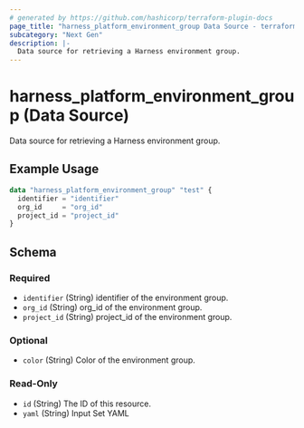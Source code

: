 ```yaml
---
# generated by https://github.com/hashicorp/terraform-plugin-docs
page_title: "harness_platform_environment_group Data Source - terraform-provider-harness"
subcategory: "Next Gen"
description: |-
  Data source for retrieving a Harness environment group.
---
```


# harness_platform_environment_group (Data Source)

Data source for retrieving a Harness environment group.

## Example Usage

```terraform
data "harness_platform_environment_group" "test" {
  identifier = "identifier"
  org_id     = "org_id"
  project_id = "project_id"
}
```

<!-- schema generated by tfplugindocs -->
## Schema

### Required

- `identifier` (String) identifier of the environment group.
- `org_id` (String) org_id of the environment group.
- `project_id` (String) project_id of the environment group.

### Optional

- `color` (String) Color of the environment group.

### Read-Only

- `id` (String) The ID of this resource.
- `yaml` (String) Input Set YAML


